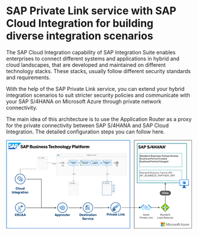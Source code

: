 # SAP Private Link service with SAP Cloud Integration for building diverse integration scenarios

The SAP Cloud Integration capability of SAP Integration Suite enables enterprises to connect different systems and applications in hybrid and cloud landscapes, that are developed and maintained on different technology stacks. These stacks, usually follow different security standards and requirements. 

With the help of the SAP Private Link service, you can extend your hybrid integration scenarios to suit stricter security policies and communicate with your SAP S/4HANA on Microsoft Azure through private network connectivity. 

The main idea of this architecture is to use the Application Router as a proxy for the private connectivity between SAP S/4HANA and SAP Cloud Integration. The detailed configuration steps you can follow here.

![solution diagram](../img/approuter-cloudintegration.png)
